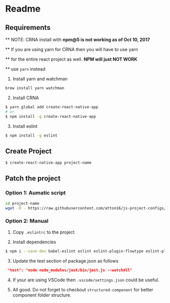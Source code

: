 # Readme

## Requirements

** NOTE: CRNA install with **npm@5 is not working as of Oct 10, 2017**

** If you are using yarn for CRNA then you will have to use yarn

** for the entire react project as well. **NPM will just NOT WORK**

** use `yarn` instead

1. Install yarn and watchman
```bash
brew install yarn watchman
```

2. Install CRNA
```bash
$ yarn global add create-react-native-app
# or
$ npm install -g create-react-native-app
```

3. Install eslint
```bash
$ npm install -g eslint
```

## Create Project
```bash
$ create-react-native-app project-name
```


## Patch the project

### Option 1: Aumatic script
```bash
cd project-name
wget -O - https://raw.githubusercontent.com/atton16/js-project-configs/master/react-native-with-expo-jest-flowtype/project-patcher.sh | bash
```

### Option 2: Manual
1. Copy `.eslintrc` to the project

2. Install dependencies
```bash
$ npm i --save-dev babel-eslint eslint eslint-plugin-flowtype eslint-plugin-jest eslint-plugin-react eslint-plugin-react-native jest-cli
```

3. Update the test section of package.json as follows
```json
 "test": "node node_modules/jest/bin/jest.js --watchAll"
```

4. If your are using VSCode then `.vscode/settings.json` could be useful.

5. All good. Do not forget to checkout `structured-component` for better component folder structure.
